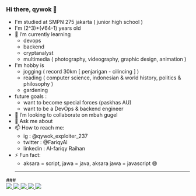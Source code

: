 ### Hi there, qywok 👋
- I'm studied at SMPN 275 jakarta ( junior high school )
- I'm (2^3)+(√64-1) years old
- 🌱 I’m currently learning
  - devops
  - backend
  - cryptanalyst
  - multimedia ( photography, videography, graphic design, animation )
- I'm hobby is
  - jogging ( record 30km [ penjarigan - cilincing ] )
  - reading ( computer science, indonesian & world history, politics & philosophy )
  - gardening
- future goals : 
  - want to become special forces (paskhas AU)
  - want to be a DevOps & backend engineer
- 👯 I’m looking to collaborate on mbah gugel
- 💬 Ask me about 
- 📫 How to reach me:
  - ig : @qywok_exploiter_237
  - twitter : @FariqyAl
  - linkedin : Al-fariqy Raihan
- ⚡ Fun fact:
  - aksara = script, jawa = java, aksara jawa = javascript 😄
  <hr>
###<br>
<a href="https://github.com/belajarqywok/delta">
        <img src="https://github-readme-stats.vercel.app/api/pin/?username=belajarqywok&repo=delta">
</a>
<a href="https://github.com/belajarqywok/Qverus">
        <img src="https://github-readme-stats.vercel.app/api/pin/?username=belajarqywok&repo=Qverus">
</a>
<a href="https://github.com/qnetics/vatometh">
        <img src="https://github-readme-stats.vercel.app/api/pin/?username=qnetics&repo=vatometh">
</a>
<a href="https://github.com/belajarqywok/S-DES_algorithm">
        <img src="https://github-readme-stats.vercel.app/api/pin/?username=belajarqywok&repo=S-DES_algorithm">
</a>
<a href="https://github.com/belajarqywok/ToShPak-scrape">
        <img src="https://github-readme-stats.vercel.app/api/pin/?username=belajarqywok&repo=ToShPak-scrape">
</a>
